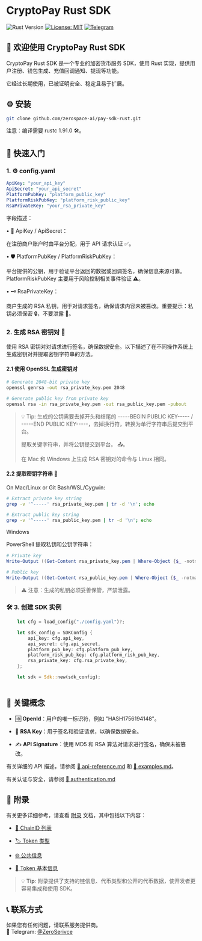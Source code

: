 # CryptoPay Rust SDK

![Rust Version](https://img.shields.io/badge/rust-1.91+-blue.svg)
[![License: MIT](https://img.shields.io/badge/License-MIT-yellow.svg)](https://opensource.org/licenses/MIT)
[![Telegram](https://img.shields.io/badge/chat-Telegram-blue?logo=telegram)](https://t.me/ZeroSerivce)

## 🌟 欢迎使用 CryptoPay Rust SDK

CryptoPay Rust SDK 是一个专业的加密货币服务 SDK，使用 Rust 实现，提供用户注册、钱包生成、充值回调通知、提现等功能。

它经过长期使用，已被证明安全、稳定且易于扩展。

## ⚙️ 安装

```bash
git clone github.com/zerospace-ai/pay-sdk-rust.git
```

注意：编译需要 rustc 1.91.0 🛠️。

## 🚀 快速入门
### 1. ⚙️ config.yaml

```yaml
ApiKey: "your_api_key"
ApiSecret: "your_api_secret"
PlatformPubKey: "platform_public_key"
PlatformRiskPubKey: "platform_risk_public_key"
RsaPrivateKey: "your_rsa_private_key"
```

字段描述：

• 🔑 ApiKey / ApiSecret：

在注册商户账户时由平台分配，用于 API 请求认证 ✅。

• 🛡️ PlatformPubKey / PlatformRiskPubKey：

平台提供的公钥，用于验证平台返回的数据或回调签名，确保信息来源可靠。PlatformRiskPubKey 主要用于风险控制相关事件验证 ⚠️。

• 🗝️ RsaPrivateKey：

商户生成的 RSA 私钥，用于对请求签名，确保请求内容未被篡改。重要提示：私钥必须保密 🔒，不要泄露 🚫。

### 2. 生成 RSA 密钥对 🔐

使用 RSA 密钥对对请求进行签名，确保数据安全。以下描述了在不同操作系统上生成密钥对并提取密钥字符串的方法。

#### 2.1 使用 OpenSSL 生成密钥对

```bash
# Generate 2048-bit private key
openssl genrsa -out rsa_private_key.pem 2048

# Generate public key from private key
openssl rsa -in rsa_private_key.pem -out rsa_public_key.pem -pubout
```

> 💡 Tip: 生成的公钥需要去掉开头和结尾的 -----BEGIN PUBLIC KEY----- / -----END PUBLIC KEY-----，去掉换行符，转换为单行字符串后提交到平台。
> 
> 提取关键字符串，并将公钥提交到平台。 📤。
>
> 在 Mac 和 Windows 上生成 RSA 密钥对的命令与 Linux 相同。

#### 2.2 提取密钥字符串 🔑

On Mac/Linux or Git Bash/WSL/Cygwin:

```bash
# Extract private key string
grep -v '^-----' rsa_private_key.pem | tr -d '\n'; echo

# Extract public key string
grep -v '^-----' rsa_public_key.pem | tr -d '\n'; echo
```

Windows

PowerShell 提取私钥和公钥字符串：

```powershell
# Private key
Write-Output ((Get-Content rsa_private_key.pem | Where-Object {$_ -notmatch "^-----"}) -join "")

# Public key
Write-Output ((Get-Content rsa_public_key.pem | Where-Object {$_ -notmatch "^-----"}) -join "")
```

> ⚠️ 注意：生成的私钥必须妥善保管，严禁泄露。


### 🛠️ 3. 创建 SDK 实例

```rust
    let cfg = load_config("./config.yaml")?;

    let sdk_config = SDKConfig {
        api_key: cfg.api_key,
        api_secret: cfg.api_secret,
        platform_pub_key: cfg.platform_pub_key,
        platform_risk_pub_key: cfg.platform_risk_pub_key,
        rsa_private_key: cfg.rsa_private_key,
    };

    let sdk = Sdk::new(sdk_config);
    
```

## 🔑 关键概念

- 🆔 **OpenId**：用户的唯一标识符，例如 "HASH1756194148"。

- 🔐 **RSA Key**：用于签名和验证请求，以确保数据安全。

- ✍️ **API Signature**：使用 MD5 和 RSA 算法对请求进行签名，确保未被篡改。

有关详细的 API 描述，请参阅 [🧩 api-reference.md](./api-reference.md) 和 [🧩 examples.md](./examples.md)。

有关认证与安全，请参阅 [🧩 authentication.md](./authentication.md)

## 📎 附录

有关更多详细参考，请查看 [附录](./appendix.md) 文档，其中包括以下内容：

- [🧩 ChainID 列表](./appendix.md#-chainid-列表)

- [🏷️ Token 类型](./appendix.md#-token-类型)

- [🌐 公共信息](./appendix.md#-公共信息)

- [🔰 Token 基本信息](./appendix.md#-token-基本信息)

> 💡 **Tip**: 附录提供了支持的链信息、代币类型和公开的代币数据，使开发者更容易集成和使用 SDK。

## 📞 联系方式

如果您有任何问题，请联系服务提供商。  
💬 Telegram: [@ZeroSerivce](https://t.me/ZeroSerivce)